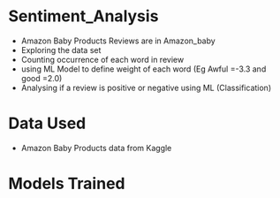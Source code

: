 # Sentiment_Analysis
* Amazon Baby Products Reviews are in Amazon_baby
* Exploring the data set
* Counting occurrence of each word in review
* using ML Model to define weight of each word (Eg Awful =-3.3 and good =2.0)
* Analysing if a review is positive or negative using ML (Classification)

# Data Used 
* Amazon Baby Products data from Kaggle 

# Models Trained
